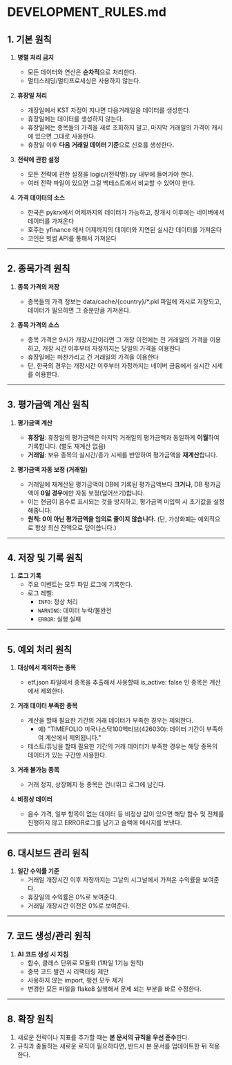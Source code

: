 # DEVELOPMENT_RULES.md

## 1. 기본 원칙
1. **병렬 처리 금지**  
    - 모든 데이터와 연산은 **순차적**으로 처리한다.  
    - 멀티스레딩/멀티프로세싱은 사용하지 않는다.  

2. **휴장일 처리**  
    - 개장일에서 KST 자정이 지나면 다음거래일을 데이터를 생성한다.
    - 휴장일에는 데이터를 생성하지 않는다.  
    - 휴장일에는 종목들의 가격을 새로 조회하지 말고, 마지막 거래일의 가격이 캐시에 있으면 그대로 사용한다.  
    - 휴장일 이후 **다음 거래일 데이터 기준**으로 신호를 생성한다.  

3. **전략에 관한 설정** 
    - 모든 전략에 관한 설정을 logic/{전략명}.py 내부에 들어가야 한다.
    - 여러 전략 파일이 있으면 그걸 백테스트에서 비교할 수 있어야 한다. 

4. **가격 데이터의 소스**
    - 한국은 pykrx에서 어제까지의 데이터가 가능하고, 장개시 이후에는 네이버에서 데이터를 가져온다
    - 호주는 yfinance 에서 어제까지의 데이터와 지연된 실시간 데이터를 가져온다
    - 코인은 빗썸 API를 통해서 가져온다

---

## 2. 종목가격 원칙

1. **종목 가격의 저장**  
    - 종목들의 가격 정보는 data/cache/{country}/*.pkl 파일에 캐시로 저장되고, 
    데이터가 필요하면 그 증분만큼 가져온다.

2. **종목 가격의 소스**  
    - 종목 가격은 9시가 개장시간이라면 그 개장 이전에는 전 거래일의 가격을 이용하고,
    개장 시간 이후부터 자정까지는 당일의 가격을 이용한다
    - 휴장일에는 마찬가리고 건 거래일의 가격을 이용한다
    - 단, 한국의 경우는 개장시간 이후부터 자정까지는 네이버 금융에서 실시간 시세를 이용한다.

---
## 3. 평가금액 계산 원칙
1. **평가금액 계산**  
    - **휴장일**: 휴장일의 평가금액은 마지막 거래일의 평가금액과 동일하게 **이월**하여 기록합니다. (별도 재계산 없음)
    - **거래일**: 보유 종목의 실시간/종가 시세를 반영하여 평가금액을 **재계산**합니다.

2. **평가금액 자동 보정 (거래일)**
    - 거래일에 재계산된 평가금액이 DB에 기록된 평가금액보다 **크거나**, DB 평가금액이 **0일 경우**에만 자동 보정(덮어쓰기)합니다.
    - 이는 현금이 음수로 표시되는 것을 방지하고, 평가금액 미입력 시 초기값을 설정해줍니다.
    - **원칙: 0이 아닌 평가금액을 임의로 줄이지 않습니다.** (단, 가상화폐는 예외적으로 항상 최신 잔액으로 덮어씁니다.)

---

## 4. 저장 및 기록 원칙
1. **로그 기록**  
    - 주요 이벤트는 모두 파일 로그에 기록한다.  
    - 로그 레벨:  
        - `INFO`: 정상 처리  
        - `WARNING`: 데이터 누락/불완전  
        - `ERROR`: 실행 실패  

---

## 5. 예외 처리 원칙
1. **대상에서 제외하는 종목**
    - etf.json 파일에서 종목을 추출해서 사용할때 is_active: false 인 종목은 계산에서 제외한다.

2. **거래 데이터 부족한 종목**  
    - 계산을 할때 필요한 기간의 거래 데이터가 부족한 경우는 제외한다.
        - 예) "TIMEFOLIO 미국나스닥100액티브(426030): 데이터 기간이 부족하여 계산에서 제외됩니다."
    - 테스트/튜닝을 할때 필요한 기간의 거래 데이터가 부족한 경우는 해당 종목의 데이터가 있는 구간만 사용한다.

3. **거래 불가능 종목**  
    - 거래 정지, 상장폐지 등 종목은 건너뛰고 로그에 남긴다.  

4. **비정상 데이터**  
    - 음수 가격, 일부 항목이 없는 데이터 등 비정상 값이 있으면 해당 함수 및 전체를 진행하지 않고 ERROR로그를 남기고 슬랙에 메시지를 보낸다.

---

## 6. 대시보드 관리 원칙
1. **일간 수익률 기준**
    - 거래일 개장시간 이후 자정까지는 그날의 시그널에서 가져온 수익률을 보여준다.
    - 휴장일의 수익률은 0%로 보여준다.
    - 거래일 개장시간 이전은 0%로 보여준다.

---

## 7. 코드 생성/관리 원칙
1. **AI 코드 생성 시 지침**
    - 함수, 클래스 단위로 모듈화 (1파일 1기능 원칙)
    - 중복 코드 발견 시 리팩터링 제안
    - 사용하지 않는 import, 펑션 모두 제거
    - 변경한 모든 파일을 flake8 실행해서 문제 되는 부분을 바로 수정한다.

---

## 8. 확장 원칙
1. 새로운 전략이나 지표를 추가할 때는 **본 문서의 규칙을 우선 준수**한다.  
2. 규칙과 충돌하는 새로운 로직이 필요하다면, 반드시 본 문서를 업데이트한 뒤 적용한다.  